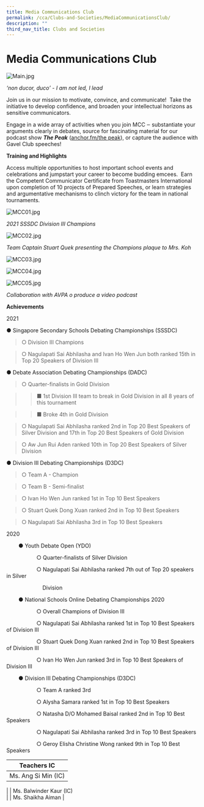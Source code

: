 ```yaml
---
title: Media Communications Club
permalink: /cca/Clubs-and-Societies/MediaCommunicationsClub/
description: ""
third_nav_title: Clubs and Societies
---
```

Media Communications Club
=========================

![Main.jpg](https://prcss.moe.edu.sg/qql/slot/u200/pdf/CCA%20and%20NYAA/MCC/Main.jpg)  
  
  
  
  
  
  
  
  
  
  
  
  
  
  
  
  

_‘non ducor, duco’ - I am not led, I lead_

  

Join us in our mission to motivate, convince, and communicate!  Take the initiative to develop confidence, and broaden your intellectual horizons as sensitive communicators.

  

Engage in a wide array of activities when you join MCC ‒ substantiate your arguments clearly in debates, source for fascinating material for our podcast show **_The Peak_** ([anchor.fm/the peak](https://anchor.fm/thepeak)), or capture the audience with Gavel Club speeches!

  

**Training and Highlights**

Access multiple opportunities to host important school events and celebrations and jumpstart your career to become budding emcees.  Earn the Competent Communicator Certificate from Toastmasters International upon completion of 10 projects of Prepared Speeches, or learn strategies and argumentative mechanisms to clinch victory for the team in national tournaments.

  

![MCC01.jpg](https://prcss.moe.edu.sg/qql/slot/u200/pdf/CCA%20and%20NYAA/MCC/MCC01.jpg)  

  

  

  

  

  

  

  

  

  

  

  

  

  

  

_2021 SSSDC Division III Champions_

  

![MCC02.jpg](https://prcss.moe.edu.sg/qql/slot/u200/pdf/CCA%20and%20NYAA/MCC/MCC02.jpg)  

  

  

  

  

  

  

  

  

  

  

  

  

  

  

_Team Captain Stuart Quek presenting the Champions plaque to Mrs. Koh_

  

![MCC03.jpg](https://prcss.moe.edu.sg/qql/slot/u200/pdf/CCA%20and%20NYAA/MCC/MCC03.jpg)  

  

  

  

  

  

  

  

  

  

  

  

  

  

  

  

![MCC04.jpg](https://prcss.moe.edu.sg/qql/slot/u200/pdf/CCA%20and%20NYAA/MCC/MCC04.jpg)  

  

  

  

  

  

  

  

  

  

  

  

  

  

  

  

![MCC05.jpg](https://prcss.moe.edu.sg/qql/slot/u200/pdf/CCA%20and%20NYAA/MCC/MCC05.jpg)  

  

  

  

  

  

  

  

  

  

  

  

  

  

  

  

  

  

  

  

  

_Collaboration with AVPA o produce a video podcast_

**Achievements**  

2021

● Singapore Secondary Schools Debating Championships (SSSDC)

> ○ Division III Champions

> ○ Nagulapati Sai Abhilasha and Ivan Ho Wen Jun both ranked 15th in Top 20 Speakers of Division III

● Debate Association Debating Championships (DADC)

> ○ Quarter-finalists in Gold Division

> > ■ 1st Division III team to break in Gold Division in all 8 years of this tournament

> > ■ Broke 4th in Gold Division

> ○ Nagulapati Sai Abhilasha ranked 2nd in Top 20 Best Speakers of Silver Division and 17th in Top 20 Best Speakers of Gold Division

> ○ Aw Jun Rui Aden ranked 10th in Top 20 Best Speakers of Silver Division

● Division III Debating Championships (D3DC)

> ○ Team A - Champion

> ○ Team B - Semi-finalist

> ○ Ivan Ho Wen Jun ranked 1st in Top 10 Best Speakers

> ○ Stuart Quek Dong Xuan ranked 2nd in Top 10 Best Speakers

> ○ Nagulapati Sai Abhilasha 3rd in Top 10 Best Speakers

  

2020

        ● Youth Debate Open (YDO)  

                    ○ Quarter-finalists of Silver Division

                    ○ Nagulapati Sai Abhilasha ranked 7th out of Top 20 speakers in Silver

                        Division              

        ● National Schools Online Debating Championships 2020

                    ○ Overall Champions of Division III

                    ○ Nagulapati Sai Abhilasha ranked 1st in Top 10 Best Speakers of Division III

                    ○ Stuart Quek Dong Xuan ranked 2nd in Top 10 Best Speakers of Division III

                    ○ Ivan Ho Wen Jun ranked 3rd in Top 10 Best Speakers of Division III

        ● Division III Debating Championships (D3DC)

                    ○ Team A ranked 3rd 

                    ○ Alysha Samara ranked 1st in Top 10 Best Speakers

                    ○ Natasha D/O Mohamed Baisal ranked 2nd in Top 10 Best Speakers

                    ○ Nagulapati Sai Abhilasha ranked 3rd in Top 10 Best Speakers

                    ○ Geroy Elisha Christine Wong ranked 9th in Top 10 Best Speakers

  

| Teachers IC |
| --- |
| Ms. Ang Si Min (IC)  
 |
| Ms. Balwinder Kaur (IC)  
 |
| Ms. Shaikha Aiman |